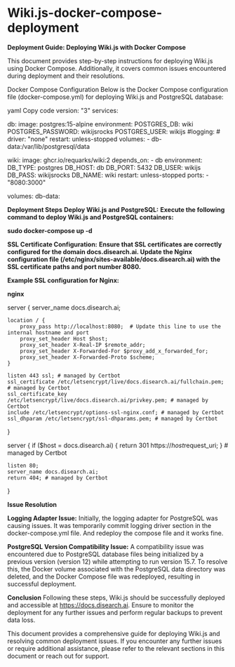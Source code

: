 # Wiki.js-docker-compose-deployment

**Deployment Guide: Deploying Wiki.js with Docker Compose**

This document provides step-by-step instructions for deploying Wiki.js using Docker Compose. Additionally, it covers common issues encountered during deployment and their resolutions.

Docker Compose Configuration
Below is the Docker Compose configuration file (docker-compose.yml) for deploying Wiki.js and PostgreSQL database:

yaml
Copy code
version: "3"
services:

  db:
    image: postgres:15-alpine
    environment:
      POSTGRES_DB: wiki
      POSTGRES_PASSWORD: wikijsrocks
      POSTGRES_USER: wikijs
    #logging:
    #  driver: "none"
    restart: unless-stopped
    volumes:
      - db-data:/var/lib/postgresql/data

  wiki:
    image: ghcr.io/requarks/wiki:2
    depends_on:
      - db
    environment:
      DB_TYPE: postgres
      DB_HOST: db
      DB_PORT: 5432
      DB_USER: wikijs
      DB_PASS: wikijsrocks
      DB_NAME: wiki
    restart: unless-stopped
    ports:
      - "8080:3000"

volumes:
  db-data:

**Deployment Steps**
**Deploy Wiki.js and PostgreSQL:**
**Execute the following command to deploy Wiki.js and PostgreSQL containers:**

**sudo docker-compose up -d**

**SSL Certificate Configuration:**
**Ensure that SSL certificates are correctly configured for the domain docs.disearch.ai. Update the Nginx configuration file (/etc/nginx/sites-available/docs.disearch.ai) with the SSL certificate paths and port number 8080.**

**Example SSL configuration for Nginx:**

**nginx**

server {
    server_name docs.disearch.ai;

    location / {
        proxy_pass http://localhost:8080;  # Update this line to use the internal hostname and port
        proxy_set_header Host $host;
        proxy_set_header X-Real-IP $remote_addr;
        proxy_set_header X-Forwarded-For $proxy_add_x_forwarded_for;
        proxy_set_header X-Forwarded-Proto $scheme;
    }

    listen 443 ssl; # managed by Certbot
    ssl_certificate /etc/letsencrypt/live/docs.disearch.ai/fullchain.pem; # managed by Certbot
    ssl_certificate_key /etc/letsencrypt/live/docs.disearch.ai/privkey.pem; # managed by Certbot
    include /etc/letsencrypt/options-ssl-nginx.conf; # managed by Certbot
    ssl_dhparam /etc/letsencrypt/ssl-dhparams.pem; # managed by Certbot
}

server {
    if ($host = docs.disearch.ai) {
        return 301 https://$host$request_uri;
    } # managed by Certbot

    listen 80;
    server_name docs.disearch.ai;
    return 404; # managed by Certbot
}


**Issue Resolution**

**Logging Adapter Issue:**
Initially, the logging adapter for PostgreSQL was causing issues. It was temporarily commit logging driver section in the docker-compose.yml file. And redeploy the compose file and it works fine.

**PostgreSQL Version Compatibility Issue:**
A compatibility issue was encountered due to PostgreSQL database files being initialized by a previous version (version 12) while attempting to run version 15.7. To resolve this, the Docker volume associated with the PostgreSQL data directory was deleted, and the Docker Compose file was redeployed, resulting in successful deployment.

**Conclusion**
Following these steps, Wiki.js should be successfully deployed and accessible at https://docs.disearch.ai. Ensure to monitor the deployment for any further issues and perform regular backups to prevent data loss.

This document provides a comprehensive guide for deploying Wiki.js and resolving common deployment issues. If you encounter any further issues or require additional assistance, please refer to the relevant sections in this document or reach out for support.





